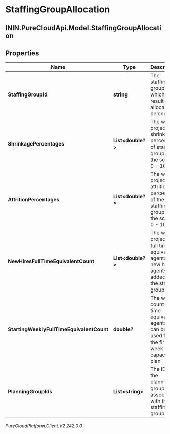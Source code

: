 # StaffingGroupAllocation

## ININ.PureCloudApi.Model.StaffingGroupAllocation

## Properties

|Name | Type | Description | Notes|
|------------ | ------------- | ------------- | -------------|
| **StaffingGroupId** | **string** | The staffing group to which the result allocation belongs | |
| **ShrinkagePercentages** | **List&lt;double?&gt;** | The weekly projected shrinkage percentage of staffing group, in the scale of 0 - 100 | |
| **AttritionPercentages** | **List&lt;double?&gt;** | The weekly projected attrition percentage of the staffing group, in the scale of 0 - 100 | |
| **NewHiresFullTimeEquivalentCount** | **List&lt;double?&gt;** | The weekly projected full time equivalent agents of new hire agents added to the staffing group | [optional] |
| **StartingWeeklyFullTimeEquivalentCount** | **double?** | The weekly count of full time equivalent agents that can be used for the first week of the capacity plan | |
| **PlanningGroupIds** | **List&lt;string&gt;** | The IDs of the planning groups associated with this staffing group | [optional] |



_PureCloudPlatform.Client.V2 242.0.0_
